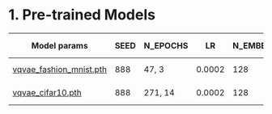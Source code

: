 # 1. Pre-trained Models
| Model params | SEED | N_EPOCHS | LR |N_EMBEDS | HIDDEN_DIM | Validation loss |
|-|-|-|-|-|-|-|
| [vqvae_fashion_mnist.pth](https://drive.google.com/file/d/1W2MZYR8F_DPfCNCwRUWCqmQHoLYpRyME/view?usp=sharing) | 888 | 47, 3 | 0.0002 | 128 | 256 | 0.188, 0.002 |
| [vqvae_cifar10.pth](https://drive.google.com/file/d/1_x5LPfxdWDa-gdhlFhGR0UE9jOwkbqM9/view?usp=sharing) | 888 | 271, 14 | 0.0002 | 128 | 256 | 0.141, 0.0001 |

<!-- # Theoretical Backgound
$\beta \Vert z_{e}(x)  - \text{sg}[e] \Vert^{2}_{2}$ -->
